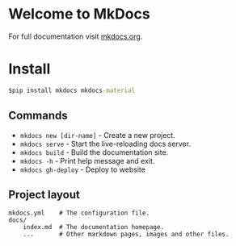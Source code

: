 # Welcome to MkDocs

For full documentation visit [mkdocs.org](https://www.mkdocs.org).

# Install 
```cmd
$pip install mkdocs mkdocs-material
```

## Commands

* `mkdocs new [dir-name]` - Create a new project.
* `mkdocs serve` - Start the live-reloading docs server.
* `mkdocs build` - Build the documentation site.
* `mkdocs -h` - Print help message and exit.
* `mkdocs gh-deploy` - Deploy to website

## Project layout

    mkdocs.yml    # The configuration file.
    docs/
        index.md  # The documentation homepage.
        ...       # Other markdown pages, images and other files.
